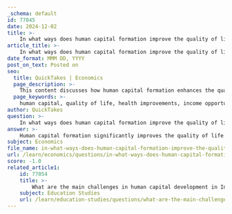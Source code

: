 ```yaml
---
_schema: default
id: 77045
date: 2024-12-02
title: >-
    In what ways does human capital formation improve the quality of life?
article_title: >-
    In what ways does human capital formation improve the quality of life?
date_format: MMM DD, YYYY
post_on_text: Posted on
seo:
  title: QuickTakes | Economics
  page_description: >-
    This content discusses how human capital formation enhances the quality of life through health improvements, increased income, better living standards, economic growth, and social benefits.
  page_keywords: >-
    human capital, quality of life, health improvements, income opportunities, education, economic growth, standards of living, social benefits, productivity, community stability
author: QuickTakes
question: >-
    In what ways does human capital formation improve the quality of life?
answer: >-
    Human capital formation significantly improves the quality of life in several ways:\n\n1. **Health Improvements**: Investment in human capital often includes expenditures on health care and nutrition, which enhance life expectancy and overall health. A healthier population is more productive and can contribute more effectively to the economy.\n\n2. **Increased Income and Job Opportunities**: As individuals acquire skills and education, they become more employable and can secure better-paying jobs. This increase in income directly raises the standard of living for individuals and their families.\n\n3. **Enhanced Standards of Living**: Human capital formation leads to improved living conditions. With better education and health, individuals can make informed decisions about their lives, leading to better housing, nutrition, and access to services.\n\n4. **Economic Growth**: A well-educated workforce is crucial for economic development. Human capital is a fundamental input in economic growth, as it drives productivity and innovation. This growth can lead to more resources being available for public services, further enhancing quality of life.\n\n5. **Social Benefits**: Education and health improvements contribute to social cohesion and stability. Communities with higher levels of human capital tend to experience lower crime rates and better civic engagement, which enhances the overall quality of life.\n\n6. **Positive Feedback Loop**: There is a positive feedback loop between human capital and quality of life. As quality of life improves, it encourages further investment in education and health, creating a cycle of continuous improvement.\n\n7. **Attractiveness of Areas**: Regions with higher levels of human capital are often more desirable places to live. This can lead to increased property values and a better local economy, further enhancing the quality of life for residents.\n\nIn summary, human capital formation is a critical driver of improvements in health, income, and overall living standards, contributing to a more prosperous and stable society.
subject: Economics
file_name: in-what-ways-does-human-capital-formation-improve-the-quality-of-life.md
url: /learn/economics/questions/in-what-ways-does-human-capital-formation-improve-the-quality-of-life
score: -1.0
related_article1:
    id: 77054
    title: >-
        What are the main challenges in human capital development in India?
    subject: Education Studies
    url: /learn/education-studies/questions/what-are-the-main-challenges-in-human-capital-development-in-india
---
```


&nbsp;